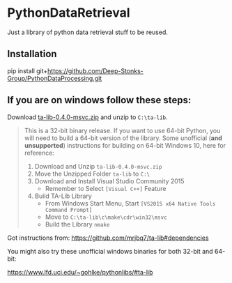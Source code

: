 # PythonDataRetrieval
Just a library of python data retrieval stuff to be reused.

## Installation
 pip install git+https://github.com/Deep-Stonks-Group/PythonDataProcessing.git 

## If you are on windows follow these steps:

Download [ta-lib-0.4.0-msvc.zip](http://prdownloads.sourceforge.net/ta-lib/ta-lib-0.4.0-msvc.zip)
and unzip to ``C:\ta-lib``.

> This is a 32-bit binary release.  If you want to use 64-bit Python, you will
> need to build a 64-bit version of the library. Some unofficial (**and
> unsupported**) instructions for building on 64-bit Windows 10, here for
> reference:
>
> 1. Download and Unzip ``ta-lib-0.4.0-msvc.zip``
> 2. Move the Unzipped Folder ``ta-lib`` to ``C:\``
> 3. Download and Install Visual Studio Community 2015
>    * Remember to Select ``[Visual C++]`` Feature
> 4. Build TA-Lib Library
>    * From Windows Start Menu, Start ``[VS2015 x64 Native Tools Command
>      Prompt]``
>    * Move to ``C:\ta-lib\c\make\cdr\win32\msvc``
>    * Build the Library ``nmake``

Got instructions from: https://github.com/mrjbq7/ta-lib#dependencies

You might also try these unofficial windows binaries for both 32-bit and
64-bit:

https://www.lfd.uci.edu/~gohlke/pythonlibs/#ta-lib

